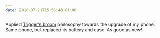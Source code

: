 ```yaml
---
date: 2018-07-21T15:56:43+01:00
---
```


Applied [Trigger’s broom](https://www.youtube.com/watch?v=LAh8HryVaeY) philosophy towards the upgrade of my phone. Same phone, but replaced its battery and case. As good as new!
